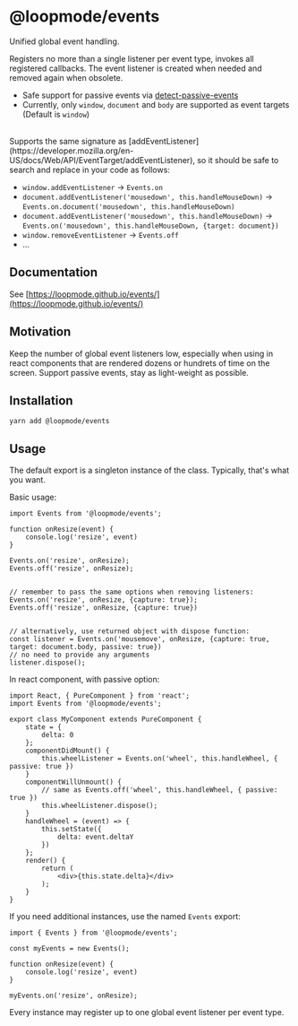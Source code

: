 # @loopmode/events

Unified global event handling.

Registers no more than a single listener per event type, invokes all registered callbacks.
The event listener is created when needed and removed again when obsolete.

-   Safe support for passive events via [detect-passive-events](https://github.com/rafrex/detect-passive-events)
-   Currently, only `window`, `document` and `body` are supported as event targets (Default is `window`)

<br />
Supports the same signature as [addEventListener](https://developer.mozilla.org/en-US/docs/Web/API/EventTarget/addEventListener),
so it should be safe to search and replace in your code as follows:

-   `window.addEventListener` -> `Events.on`
-   `document.addEventListener('mousedown', this.handleMouseDown)` -> `Events.on.document('mousedown', this.handleMouseDown)`
-   `document.addEventListener('mousedown', this.handleMouseDown)` -> `Events.on('mousedown', this.handleMouseDown, {target: document})`
-   `window.removeEventListener` -> `Events.off`
-   ...

## Documentation

See [https://loopmode.github.io/events/](https://loopmode.github.io/events/)

## Motivation

Keep the number of global event listeners low, especially when using in react components that are rendered dozens or hundrets of time on the screen.
Support passive events, stay as light-weight as possible.

## Installation

```
yarn add @loopmode/events
```

## Usage

The default export is a singleton instance of the class. Typically, that's what you want.

Basic usage:

```
import Events from '@loopmode/events';

function onResize(event) {
    console.log('resize', event)
}

Events.on('resize', onResize);
Events.off('resize', onResize);


// remember to pass the same options when removing listeners:
Events.on('resize', onResize, {capture: true});
Events.off('resize', onResize, {capture: true})


// alternatively, use returned object with dispose function:
const listener = Events.on('mousemove', onResize, {capture: true, target: document.body, passive: true})
// no need to provide any arguments
listener.dispose();
```

In react component, with passive option:

```
import React, { PureComponent } from 'react';
import Events from '@loopmode/events';

export class MyComponent extends PureComponent {
    state = {
        delta: 0
    };
    componentDidMount() {
        this.wheelListener = Events.on('wheel', this.handleWheel, { passive: true })
    }
    componentWillUnmount() {
        // same as Events.off('wheel', this.handleWheel, { passive: true })
        this.wheelListener.dispose();
    }
    handleWheel = (event) => {
        this.setState({
            delta: event.deltaY
        })
    };
    render() {
        return (
            <div>{this.state.delta}</div>
        );
    }
}
```

If you need additional instances, use the named `Events` export:

```
import { Events } from '@loopmode/events';

const myEvents = new Events();

function onResize(event) {
    console.log('resize', event)
}

myEvents.on('resize', onResize);
```

Every instance may register up to one global event listener per event type.
